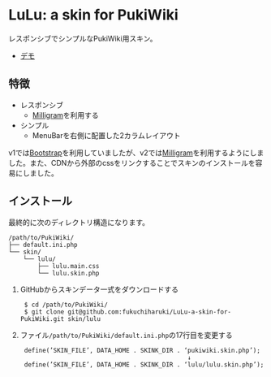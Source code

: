 LuLu: a skin for PukiWiki
====

レスポンシブでシンプルなPukiWiki用スキン。

- [デモ](http://fukuchiharuki.me/lulu/)

特徴
----

* レスポンシブ
  * [Milligram](http://milligram.io/)を利用する
* シンプル
  * MenuBarを右側に配置した2カラムレイアウト

v1では[Bootstrap](http://getbootstrap.com/)を利用していましたが、v2では[Milligram](http://milligram.io/)を利用するようにしました。また、CDNから外部のcssをリンクすることでスキンのインストールを容易にしました。

インストール
----

最終的に次のディレクトリ構造になります。

```
/path/to/PukiWiki/
├── default.ini.php
└── skin/
    └── lulu/
        ├── lulu.main.css
        └── lulu.skin.php
```

1. GitHubからスキンデータ一式をダウンロードする

        $ cd /path/to/PukiWiki/
        $ git clone git@github.com:fukuchiharuki/LuLu-a-skin-for-PukiWiki.git skin/lulu
1. ファイル``/path/to/PukiWiki/default.ini.php``の17行目を変更する

        define(’SKIN_FILE’, DATA_HOME . SKINK_DIR . ‘pukiwiki.skin.php’);
                                                     ↓
        define(’SKIN_FILE’, DATA_HOME . SKINK_DIR . ‘lulu/lulu.skin.php’);
